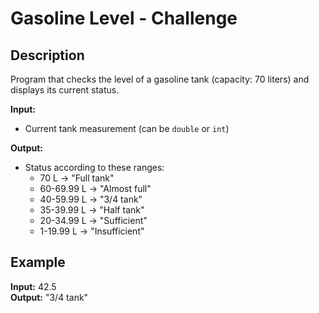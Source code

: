 # Gasoline Level - Challenge

## Description
Program that checks the level of a gasoline tank (capacity: 70 liters) and displays its current status.

**Input:**
- Current tank measurement (can be `double` or `int`)

**Output:**
- Status according to these ranges:
    - 70 L → "Full tank"
    - 60-69.99 L → "Almost full"
    - 40-59.99 L → "3/4 tank"
    - 35-39.99 L → "Half tank"
    - 20-34.99 L → "Sufficient"
    - 1-19.99 L → "Insufficient"

## Example
**Input:** 42.5  
**Output:** "3/4 tank"